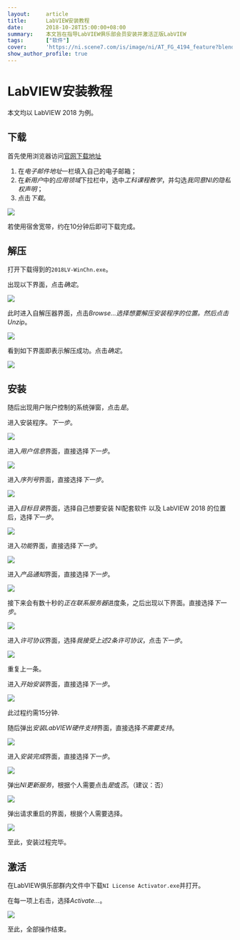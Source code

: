 ```yaml
---
layout:     article
title:      LabVIEW安装教程
date:       2018-10-28T15:00:00+08:00
summary:    本文旨在指导LabVIEW俱乐部会员安装并激活正版LabVIEW
tags:       ["软件"]
cover:      'https://ni.scene7.com/is/image/ni/AT_FG_4194_feature?blendmode=screen&fmt=jpg&wid=1980'
show_author_profile: true
---
```


# LabVIEW安装教程
本文均以 LabVIEW 2018 为例。

## 下载
首先使用浏览器访问[官网下载地址](http://www.ni.com/zh-cn/shop/labview/download.html)
1.  在*电子邮件地址*一栏填入自己的电子邮箱；
2.  在*新用户*中的*应用领域*下拉栏中，选中*工科课程教学*，并勾选*我​同意​NI​的​隐私​权​声明*；
3.  点击*下载*。

![](/LabVIEW/01.png)

若使用宿舍宽带，约在10分钟后即可下载完成。

## 解压
打开下载得到的`2018LV-WinChn.exe`。

出现以下界面，点击*确定*。

![](/LabVIEW/02.png)

此时进入自解压器界面，点击*Browse...*选择想要解压安装程序的位置。然后点击*Unzip*。

![](/LabVIEW/03.png)

看到如下界面即表示解压成功。点击*确定*。

![](/LabVIEW/04.png)

## 安装
随后出现用户账户控制的系统弹窗，点击*是*。

进入安装程序。*下一步*。

![](/LabVIEW/05.png)

进入*用户信息*界面，直接选择*下一步*。

![](/LabVIEW/06.png)

进入*序列号*界面，直接选择*下一步*。

![](/LabVIEW/07.png)

进入*目标目录*界面，选择自己想要安装 NI配套软件 以及 LabVIEW 2018 的位置后，选择*下一步*。

![](/LabVIEW/08.png)

进入*功能*界面，直接选择*下一步*。

![](/LabVIEW/09.png)

进入*产品通知*界面，直接选择*下一步*。

![](/LabVIEW/10.png)

接下来会有数十秒的*正在联系服务器*进度条，之后出现以下界面。直接选择*下一步*。

![](/LabVIEW/11.png)

进入*许可协议*界面，选择*我接受上述2条许可协议*，点击*下一步*。

![](/LabVIEW/12.png)

重复上一条。

进入*开始安装*界面，直接选择*下一步*。

![](/LabVIEW/13.png)

此过程约需15分钟.

随后弹出*安装LabVIEW硬件支持*界面，直接选择*不需要支持*。

![](/LabVIEW/14.png)

进入*安装完成*界面，直接选择*下一步*。

![](/LabVIEW/15.png)

弹出*NI更新服务*，根据个人需要点击*是*或*否*。（建议：否）

![](/LabVIEW/16.png)

弹出请求重启的界面，根据个人需要选择。

![](/LabVIEW/17.png)

至此，安装过程完毕。

## 激活
在LabVIEW俱乐部群内文件中下载`NI License Activator.exe`并打开。

在每一项上右击，选择*Activate...*。

![](/LabVIEW/18.png)

至此，全部操作结束。